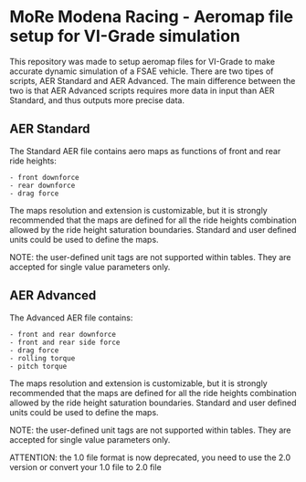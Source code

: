 # MoRe Modena Racing - Aeromap file setup for VI-Grade simulation

This repository was made to setup aeromap files for VI-Grade to make accurate dynamic simulation of a FSAE vehicle.
There are two tipes of scripts, AER Standard and AER Advanced. The main difference between the two is that AER Advanced scripts requires more data in input than AER Standard, and thus outputs more precise data.


## AER Standard

The Standard AER file contains aero maps as functions of front and rear ride heights:

    - front downforce
    - rear downforce
    - drag force

The maps resolution and extension is customizable, but it is strongly recommended that the maps are defined for
all the ride heights combination allowed by the ride height saturation boundaries. Standard and user defined units could be used to define the maps.

NOTE: the user-defined unit tags are not supported within tables. They are accepted for single value parameters only.

## AER Advanced

The Advanced AER file contains:

    - front and rear downforce
    - front and rear side force
    - drag force
    - rolling torque
    - pitch torque

The maps resolution and extension is customizable, but it is strongly recommended that the maps are defined for all the ride heights combination allowed by the ride height saturation boundaries. Standard and user defined units could be used to define the maps.

NOTE: the user-defined unit tags are not supported within tables. They are accepted for single value parameters only.

ATTENTION: the 1.0 file format is now deprecated, you need to use the 2.0 version or convert your 1.0 file to 2.0 file
